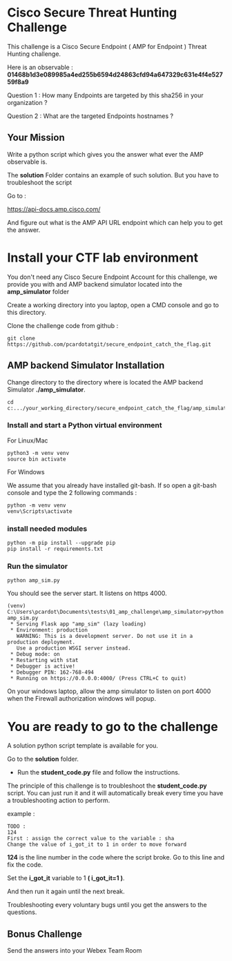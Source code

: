 # Cisco Secure Threat Hunting Challenge

This challenge is a Cisco Secure Endpoint ( AMP for Endpoint ) Threat Hunting challenge.


Here is an observable : **01468b1d3e089985a4ed255b6594d24863cfd94a647329c631e4f4e52759f8a9** 

Question 1 : How many Endpoints are targeted by this sha256 in your organization ?

Question 2 : What are the targeted Endpoints hostnames ?

## Your Mission

Write a python script which gives you the answer what ever the AMP observable is.

The **solution** Folder contains an example of such solution.   But you have to troubleshoot the script

Go to : 

https://api-docs.amp.cisco.com/

And figure out what is the AMP API URL endpoint which can help you to get the answer.

# Install your CTF lab environment

You don't need any Cisco Secure Endpoint Account for this challenge, we provide you with and AMP backend simulator located into the **amp_simulator** folder

Create a working directory into you laptop, open a CMD console and go to this directory.

Clone the challenge code from github :

	git clone https://github.com/pcardotatgit/secure_endpoint_catch_the_flag.git

## AMP backend Simulator Installation

Change directory to the directory where is located the AMP backend Simulator **./amp_simulator**.

	cd c:.../your_working_directory/secure_endpoint_catch_the_flag/amp_simulator

### Install and start a Python virtual environment

For Linux/Mac 

	python3 -m venv venv
	source bin activate

For Windows 
	
We assume that you already have installed git-bash.  If so open a git-bash console and type the 2 following commands :

	python -m venv venv 
	venv\Scripts\activate
	
### install needed modules
	
	python -m pip install --upgrade pip
	pip install -r requirements.txt

### Run the simulator

	python amp_sim.py
	
You should see the server start. It listens on https 4000.	
	
	(venv) C:\Users\pcardot\Documents\tests\01_amp_challenge\amp_simulator>python amp_sim.py
	 * Serving Flask app "amp_sim" (lazy loading)
	 * Environment: production
	   WARNING: This is a development server. Do not use it in a production deployment.
	   Use a production WSGI server instead.
	 * Debug mode: on
	 * Restarting with stat
	 * Debugger is active!
	 * Debugger PIN: 162-768-494
	 * Running on https://0.0.0.0:4000/ (Press CTRL+C to quit)

On your windows laptop, allow the amp simulator to listen on port 4000 when the Firewall authorization windows will popup.

# You are ready to go to the challenge

A solution python script template is available for you.

Go to the **solution** folder.

- Run the **student_code.py** file and follow the instructions.

The principle of this challenge is to troubleshoot the **student_code.py** script.  You can just run it and it will automatically break every time you have a troubleshooting action to perform.

example :

	TODO :
	124
	First : assign the correct value to the variable : sha
	Change the value of i_got_it to 1 in order to move forward

**124** is the line number in the code where the script broke.  Go to this line and fix the code. 

Set the **i_got_it** variable to 1 **( i_got_it=1 )**.

And then run it again until the next break.

Troubleshooting every voluntary bugs until you get the answers to the questions.

## Bonus Challenge

Send the answers into your Webex Team Room

